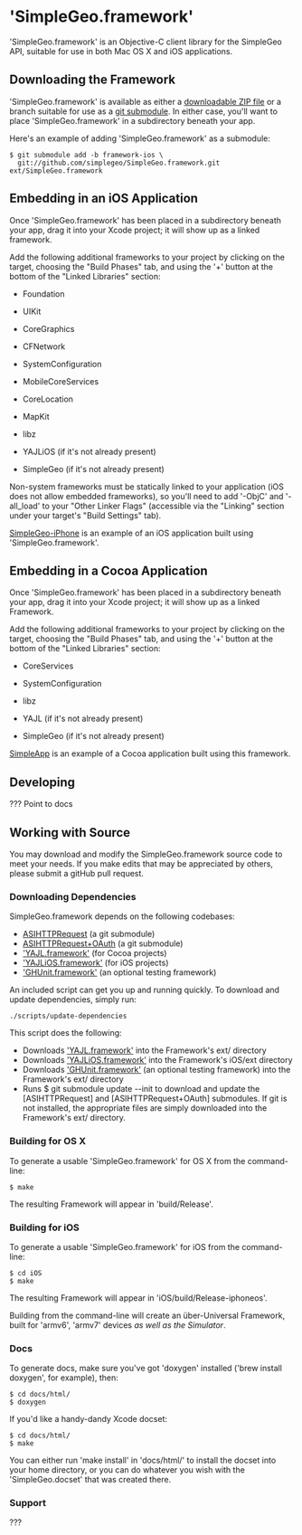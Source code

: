 # 'SimpleGeo.framework'

'SimpleGeo.framework' is an Objective-C client library for the SimpleGeo API, suitable for use in both Mac OS X and iOS applications.

## Downloading the Framework

'SimpleGeo.framework' is available as either a [downloadable ZIP
file](https://github.com/simplegeo/SimpleGeo.framework/downloads) or a branch suitable for use as a [git
submodule](http://book.git-scm.com/5_submodules.html). In either case, you'll want to place 'SimpleGeo.framework' in a subdirectory beneath your app.

Here's an example of adding 'SimpleGeo.framework' as a submodule:

    $ git submodule add -b framework-ios \
      git://github.com/simplegeo/SimpleGeo.framework.git ext/SimpleGeo.framework

## Embedding in an iOS Application

Once 'SimpleGeo.framework' has been placed in a subdirectory beneath your app, drag it into your Xcode project; it will show up as a linked framework.

Add the following additional frameworks to your project by clicking on the target, choosing the "Build Phases" tab, and using the '+' button at the bottom of the "Linked Libraries" section:

* Foundation
* UIKit
* CoreGraphics
* CFNetwork
* SystemConfiguration
* MobileCoreServices
* CoreLocation
* MapKit
* libz

* YAJLiOS (if it's not already present)
* SimpleGeo (if it's not already present)

Non-system frameworks must be statically linked to your application (iOS does not allow embedded frameworks), so you'll need to add '-ObjC' and '-all_load' to your "Other Linker Flags" (accessible via the "Linking" section under your target's  "Build Settings" tab).

[SimpleGeo-iPhone](https://github.com/simplegeo/SimpleGeo-iPhone) is an example of an iOS application built using 'SimpleGeo.framework'.

## Embedding in a Cocoa Application

Once 'SimpleGeo.framework' has been placed in a subdirectory beneath your app, drag it into your Xcode project; it will show up as a linked Framework.

Add the following additional frameworks to your project by clicking on the target, choosing the "Build Phases" tab, and using the '+' button at the bottom of the "Linked Libraries" section:

* CoreServices
* SystemConfiguration
* libz

* YAJL (if it's not already present)
* SimpleGeo (if it's not already present)

[SimpleApp](https://github.com/simplegeo/SimpleApp) is an example of a Cocoa application built using this framework.

## Developing

??? Point to docs

## Working with Source

You may download and modify the SimpleGeo.framework source code to meet your needs. If you make edits that may be appreciated by others, please submit a gitHub pull request.

### Downloading Dependencies

SimpleGeo.framework depends on the following codebases:

* [ASIHTTPRequest](http://allseeing-i.com/ASIHTTPRequest/) (a git submodule)
* [ASIHTTPRequest+OAuth](https://github.com/AlterTap/asi-http-request-oauth.git) (a git submodule)
* ['YAJL.framework'](https://github.com/gabriel/yajl-objc/downloads) (for Cocoa projects)
* ['YAJLiOS.framework'](https://github.com/gabriel/yajl-objc/downloads) (for iOS projects)
* ['GHUnit.framework'](https://github.com/gabriel/gh-unit/downloads) (an optional testing framework)

An included script can get you up and running quickly. To download and update dependencies, simply run:

	./scripts/update-dependencies

This script does the following:

* Downloads ['YAJL.framework'](https://github.com/gabriel/yajl-objc/downloads) into the Framework's ext/ directory
* Downloads ['YAJLiOS.framework'](https://github.com/gabriel/yajl-objc/downloads) into the Framework's iOS/ext directory
* Downloads ['GHUnit.framework'](https://github.com/gabriel/gh-unit/downloads) (an optional testing framework) into the Framework's ext/ directory
* Runs $ git submodule update --init to download and update the [ASIHTTPRequest] and [ASIHTTPRequest+OAuth] submodules. If git is not installed, the appropriate files are simply downloaded into the Framework's ext/ directory.

### Building for OS X

To generate a usable 'SimpleGeo.framework' for OS X from the command-line:

    $ make

The resulting Framework will appear in 'build/Release'.

### Building for iOS

To generate a usable 'SimpleGeo.framework' for iOS from the command-line:

    $ cd iOS
    $ make

The resulting Framework will appear in 'iOS/build/Release-iphoneos'.

Building from the command-line will create an über-Universal Framework, built for 'armv6', 'armv7' devices *as well as the Simulator*.

### Docs

To generate docs, make sure you've got 'doxygen' installed ('brew install doxygen', for example), then:

    $ cd docs/html/
    $ doxygen

If you'd like a handy-dandy Xcode docset:

    $ cd docs/html/
    $ make

You can either run 'make install' in 'docs/html/' to install the docset into your home directory, or you can do whatever you wish with the 'SimpleGeo.docset' that was created there.

### Support

???
